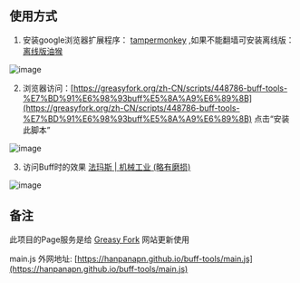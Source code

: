 


## 使用方式

1. 安装google浏览器扩展程序：  [tampermonkey](https://chrome.google.com/webstore/search/tampermonkey?hl=zh-CN)  ,如果不能翻墙可安装离线版：[离线版油猴](http://t.zoukankan.com/CLAYzhan-p-10880674.html)

![image](https://user-images.githubusercontent.com/15027167/182363642-93d7e9e4-142e-4c50-b2e5-a280ae83a0bc.png)

2. 浏览器访问：[https://greasyfork.org/zh-CN/scripts/448786-buff-tools-%E7%BD%91%E6%98%93buff%E5%8A%A9%E6%89%8B](https://greasyfork.org/zh-CN/scripts/448786-buff-tools-%E7%BD%91%E6%98%93buff%E5%8A%A9%E6%89%8B)  点击“安装此脚本”

![image](https://user-images.githubusercontent.com/15027167/182364275-839d23f6-5899-4d91-85c8-01ee91e8207f.png)

3. 访问Buff时的效果  [法玛斯 | 机械工业 (略有磨损)](https://buff.163.com/goods/34658?from=market#tab=selling&page_num=10)

![image](https://user-images.githubusercontent.com/15027167/182364912-c9c8a28e-a555-478a-b6f4-6b1eea82c152.png)


## 备注


此项目的Page服务是给 [Greasy Fork](https://greasyfork.org/zh-CN) 网站更新使用

main.js 外网地址: [https://hanpanapn.github.io/buff-tools/main.js](https://hanpanapn.github.io/buff-tools/main.js)
